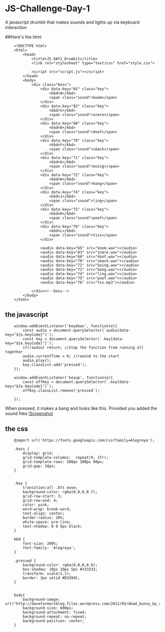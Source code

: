 # JS-Challenge-Day-1
A javascript drumkit that makes sounds and lights up via keyboard interaction

##Here's the html

		<!DOCTYPE html>
		<html>
			<head>
				<title>JS DAY1 Drumkit</title>
				<link rel="stylesheet" type="text/css" href="style.css">

				<script src="script.js"></script>
			</head>
			<body>
				<div class="boss">
					<div data-key="65" class="key">
						<kbd>A</kbd>
						<span class="sound">boom</span>
					</div>
					<div data-key="83" class="key">
						<kbd>S</kbd>
						<span class="sound">snare</span>
					</div>
					<div data-key="68" class="key">
						<kbd>D</kbd>
						<span class="sound">doof</span>
					</div>
					<div data-key="70" class="key">
						<kbd>F</kbd>
						<span class="sound">smack</span>
					</div>
					<div data-key="71" class="key">
						<kbd>G</kbd>
						<span class="sound">boing</span>
					</div>
					<div data-key="72" class="key">
						<kbd>H</kbd>
						<span class="sound">bang</span>
					</div>
					<div data-key="74" class="key">
						<kbd>J</kbd>
						<span class="sound">ling</span>
					</div>
					<div data-key="75" class="key">
						<kbd>K</kbd>
						<span class="sound">poof</span>
					</div>
					<div data-key="76" class="key">
						<kbd>L</kbd>
						<span class="sound">tiss</span>
					</div>

					<audio data-key="65" src="boom.wav"></audio>
					<audio data-key="83" src="snare.wav"</audio>
					<audio data-key="68" src="doof.wav"></audio>
					<audio data-key="70" src="smack.wav"></audio>
					<audio data-key="71" src="boing.wav"></audio>
					<audio data-key="72" src="bang.wav"></audio>
					<audio data-key="74" src="ling.wav"></audio>
					<audio data-key="75" src="poof.wav"></audio>
					<audio data-key="76" src="tss.mp3"></audio>

				</div><!--boss-->
			</body>
		</html>


## the javascript

		window.addEventListener('keydown', function(e){
			const audio = document.querySelector(`audio[data-key="${e.keyCode}"]`);
			const key = document.querySelector(`.key[data-key="${e.keyCode}"]`);
			if(!audio) return; //stop the function from running all together
			audio.currentTime = 0; //rewind to the start
			audio.play();
			key.classList.add('pressed');
		});

		window.addEventListener('keyup', function(e){
			const offKey = document.querySelector(`.key[data-key="${e.keyCode}"]`);
			offKey.classList.remove('pressed');

		});

When pressed, it makes a bang and looks like this. Provided you added the sound files
[!Screenshot](keydown.png)

## the css

		@import url('https://fonts.googleapis.com/css?family=Alegreya');

		.boss {
			display: grid;
			grid-template-columns:  repeat(9, 1fr);
			grid-template-rows: 200px 100px 90px;
			grid-gap: 10px;
		}


		.key {
			transition:all .07s ease;
			background-color: rgba(0,0,0,0.7);
			grid-row-start: 3;
			grid-row-end: 4;	
			color: pink;
			word-wrap: break-word;
			text-align: center;
			border-radius: 10%;
			white-space: pre-line;
			text-shadow: 0 0 5px black;
		}

		kbd {
			font-size: 200%;
			font-family: 'Alegreya';
		}

		.pressed {
			background-color: rgba(0,0,0,0.9);
			box-shadow: 10px 10px 5px #333333;
			transform: scale(1.1);
			border: 3px solid #D3394C;
		}


		body{
			background-image: url("http://davefarmersblog.files.wordpress.com/2012/03/dead_bunny_by_ravrilavren.jpg");
			background-size: 600px;
			background-attachment: fixed;
			background-repeat: no-repeat;
			background-position: center;
		}



